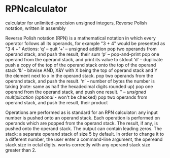 # RPNcalculator
calculator for unlimited-precision unsigned integers, Reverse Polish notation, written in assembly

Reverse Polish notation (RPN) is a mathematical notation in which every operator follows all its operands, for example "3 + 4" would be presented as "3 4 +"
Actions:
‘q’ – quit
‘+’ – unsigned addition
pop two operands from operand stack, and push the result, their sum
‘p’ – pop-and-print
pop one operand from the operand stack, and print its value to stdout
‘d’ – duplicate
push a copy of the top of the operand stack onto the top of the operand stack
‘&’ - bitwise AND, X&Y with X being the top of operand stack and Y the element next to x in the operand stack.
pop two operands from the operand stack, and push the result.
‘n’ – number of bytes the number is taking (note: same as half the hexadecimal digits rounded up)
pop one operand from the operand stack, and push one result.
‘*’ – unsigned multiplication (optional* - won't be checked)
pop two operands from operand stack, and push the result, their product

Operations are performed as is standard for an RPN calculator: any input number is pushed onto an operand stack. Each operation is performed on operands which are popped from the operand stack. The result, if any, is pushed onto the operand stack. The output can contain leading zeros.
The stack:
a separate operand stack of size 5 by default. In order to change it to a different number, the user enter a command-line argument, the opereand stack size in octal digits. works correctly with any operand stack size greater than 2.
